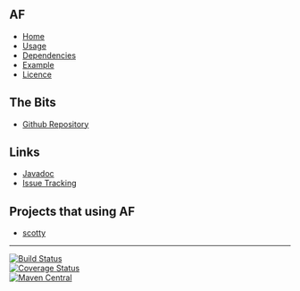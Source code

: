 ## AF
- [Home]()
- [Usage](#docs/usage)
- [Dependencies](#docs/dependencies)
- [Example](#docs/example)
- [Licence](#docs/LICENSE)

## The Bits
- [Github Repository](http://github.com/nwillc/almost-functional)

## Links
- [Javadoc](http://www.javadoc.io/doc/com.github.nwillc/almost-functional)
- [Issue Tracking](https://github.com/nwillc/almost-functional/issues)

## Projects that using AF
- [scotty](http://nwillc.github.io/scotty)

-------
[![Build Status](https://travis-ci.org/nwillc/almost-functional.svg?branch=master)](https://travis-ci.org/nwillc/almost-functional)
<br/>
[![Coverage Status](https://coveralls.io/repos/nwillc/almost-functional/badge.svg?branch=master)](https://coveralls.io/r/nwillc/almost-functional?branch=master)
<br/>
[![Maven Central](https://maven-badges.herokuapp.com/maven-central/com.github.nwillc/almost-functional/badge.svg)](https://maven-badges.herokuapp.com/maven-central/com.github.nwillc/almost-functional)
